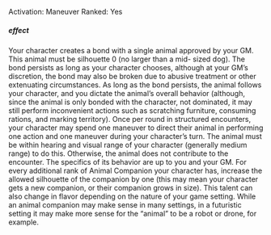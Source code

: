 Activation: Maneuver
Ranked: Yes
##### effect
Your character creates a bond with a single
animal approved by your GM. This animal
must be silhouette 0 (no larger than a mid-
sized dog). The bond persists as long as your
character chooses, although at your GM’s
discretion, the bond may also be broken due
to abusive treatment or other extenuating
circumstances. As long as the bond persists,
the animal follows your character, and you
dictate the animal’s overall behavior
(although, since the animal is only bonded
with the character, not dominated, it may
still perform inconvenient actions such as
scratching furniture, consuming rations, and
marking territory). Once per round in
structured encounters, your character may
spend one maneuver to direct their animal in
performing one action and one maneuver
during your character’s turn. The animal
must be within hearing and visual range of
your character (generally medium range) to
do this. Otherwise, the animal does not
contribute to the encounter. The specifics of
its behavior are up to you and your GM. For
every additional rank of Animal Companion
your character has, increase the allowed
silhouette of the companion by one (this may
mean your character gets a new companion,
or their companion grows in size). This talent
can also change in flavor depending on the
nature of your game setting. While an animal
companion may make sense in many
settings, in a futuristic setting it may make
more sense for the “animal” to be a robot or
drone, for example.